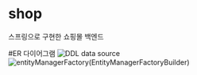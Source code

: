 # shop
스프링으로 구현한 쇼핑몰 백엔드

#ER 다이어그램
![DDL data source](https://user-images.githubusercontent.com/26499296/194125278-1517d2b4-1b49-4f44-b5a9-4d6027adf306.png)
![entityManagerFactory(EntityManagerFactoryBuilder)](https://user-images.githubusercontent.com/26499296/194125310-7fc0fec8-91a3-4dc3-b1aa-8dbf482aba16.png)
